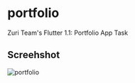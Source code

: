 # portfolio

Zuri Team's Flutter 1.1: Portfolio App Task

## Screehshot

![portfolio](https://user-images.githubusercontent.com/50176100/116195739-8498bf00-a72a-11eb-8472-d07103a55099.png)
